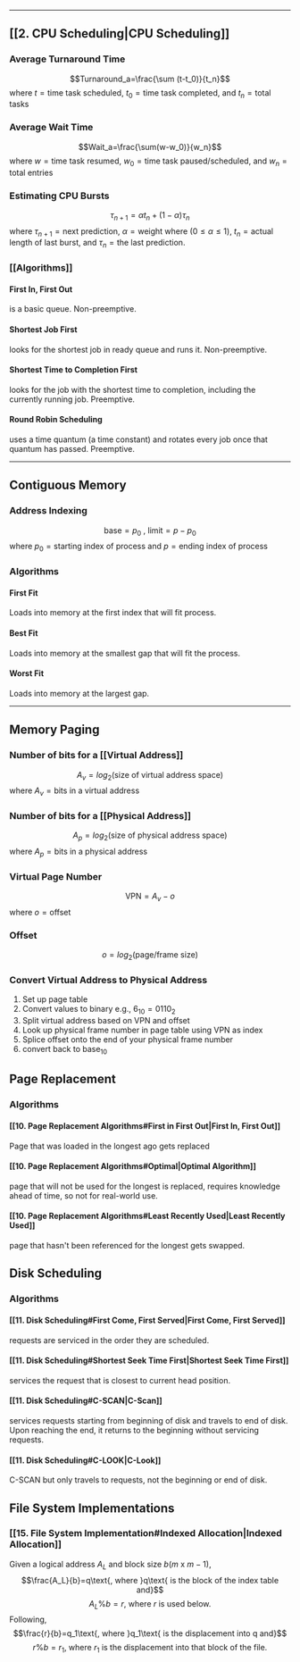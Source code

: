
___
## [[2. CPU Scheduling|CPU Scheduling]]

### Average Turnaround Time
$$Turnaround_a=\frac{\sum (t-t_0)}{t_n}$$
where $t=\text{time task scheduled, }$
$t_0=\text{time task completed, and }$
$t_n=\text{total tasks}$

### Average Wait Time
$$Wait_a=\frac{\sum(w-w_0)}{w_n}$$
where $w=\text{time task resumed, }$
$w_0=\text{time task paused/scheduled, and }$
$w_n=\text{total entries}$

### Estimating CPU Bursts
$$\tau_{n+1}=\alpha t_n+(1-\alpha)\tau_n$$
where $\tau_{n+1}=\text{next prediction, }$
$\alpha=\text{weight where }(0\leq\alpha\leq1)\text{, }$
$t_n=\text{actual length of last burst, and}$
$\tau_n=\text{the last prediction}$. 

### [[Algorithms]]

#### First In, First Out
is a basic queue. Non-preemptive. 
#### Shortest Job First
looks for the shortest job in ready queue and runs it. Non-preemptive.
#### Shortest Time to Completion First
looks for the job with the shortest time to completion, including the currently running job. Preemptive. 
#### Round Robin Scheduling
uses a time quantum (a time constant) and rotates every job once that quantum has passed. Preemptive. 

___

## Contiguous Memory

### Address Indexing
$$\text{base}=p_0\text{ , }\text{limit}=p-p_0$$
where $p_0=\text{starting index of process and}$
$p = \text{ending index of process}$

### Algorithms
#### First Fit
Loads into memory at the first index that will fit process.  
#### Best Fit
Loads into memory at the smallest gap that will fit the process. 
#### Worst Fit
Loads into memory at the largest gap. 
___
## Memory Paging

### Number of bits for a [[Virtual Address]]
$$A_v=log_2(\text{size of virtual address space})$$
where $A_v=\text{bits in a virtual address}$

### Number of bits for a [[Physical Address]]
$$A_p=log_2(\text{size of physical address space})$$
where $A_p=\text{bits in a physical address}$

### Virtual Page Number
$$\text{VPN}=A_v-o$$
where $o=\text{offset}$

### Offset
$$o=log_2(\text{page/frame size})$$
### Convert Virtual Address to Physical Address
1. Set up page table
2. Convert values to binary e.g., $6_{10}=0110_2$
3. Split virtual address based on VPN and offset
4. Look up physical frame number in page table using VPN as index
5. Splice offset onto the end of your physical frame number
6. convert back to $\text{base}_{10}$

## Page Replacement

### Algorithms
#### [[10. Page Replacement Algorithms#First in First Out|First In, First Out]]
Page that was loaded in the longest ago gets replaced
#### [[10. Page Replacement Algorithms#Optimal|Optimal Algorithm]]
page that will not be used for the longest is replaced, requires knowledge ahead of time, so not for real-world use. 
#### [[10. Page Replacement Algorithms#Least Recently Used|Least Recently Used]]
page that hasn't been referenced for the longest gets swapped. 

## Disk Scheduling

### Algorithms
#### [[11. Disk Scheduling#First Come, First Served|First Come, First Served]]
requests are serviced in the order they are scheduled. 
#### [[11. Disk Scheduling#Shortest Seek Time First|Shortest Seek Time First]]
services the request that is closest to current head position. 
#### [[11. Disk Scheduling#C-SCAN|C-Scan]]
services requests starting from beginning of disk and travels to end of disk. Upon reaching the end, it returns to the beginning without servicing requests. 
#### [[11. Disk Scheduling#C-LOOK|C-Look]]
C-SCAN but only travels to requests, not the beginning or end of disk. 

## File System Implementations
### [[15. File System Implementation#Indexed Allocation|Indexed Allocation]]
Given a logical address $A_L$ and block size $b(m\text{ x }m-1)$, 
$$\frac{A_L}{b}=q\text{, where }q\text{ is the block of the index table and}$$
$$A_L\%b=r\text{, where }r\text{ is used below. }$$
$\text{Following, }$
$$\frac{r}{b}=q_1\text{, where }q_1\text{ is the displacement into q and}$$
$$r\%b=r_1\text{, where }r_1\text{ is the displacement into that block of the file. }$$


